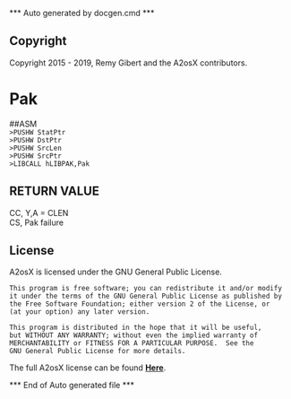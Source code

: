 *** Auto generated by docgen.cmd ***  

## Copyright 
Copyright 2015 - 2019, Remy Gibert and the A2osX contributors. 

# Pak  

##ASM   
`>PUSHW StatPtr`  
`>PUSHW DstPtr`  
`>PUSHW SrcLen`  
`>PUSHW SrcPtr`  
`>LIBCALL hLIBPAK,Pak`  

## RETURN VALUE   
CC, Y,A = CLEN  
CS, Pak failure  

## License
A2osX is licensed under the GNU General Public License.

    This program is free software; you can redistribute it and/or modify
    it under the terms of the GNU General Public License as published by
    the Free Software Foundation; either version 2 of the License, or
    (at your option) any later version.

    This program is distributed in the hope that it will be useful,
    but WITHOUT ANY WARRANTY; without even the implied warranty of
    MERCHANTABILITY or FITNESS FOR A PARTICULAR PURPOSE.  See the
    GNU General Public License for more details.

The full A2osX license can be found **[Here](../LICENSE)**.

*** End of Auto generated file ***  

